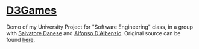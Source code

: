 # [D3Games](https://gdonisi.github.io/D3Games)

Demo of my University Project for "Software Engineering" class, in a group with [Salvatore Danese](https://github.com/SalvatoreDanese) and [Alfonso D'Albenzio](https://github.com/Themko30/). Original source can be found [here](https://github.com/Themko30/G8_Gaming).
